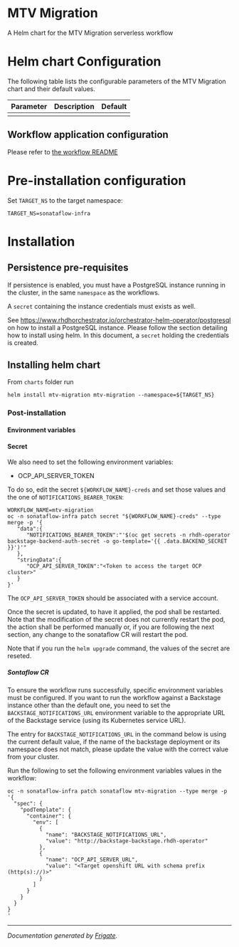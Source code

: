
MTV Migration
===========

A Helm chart for the MTV Migration serverless workflow


# Helm chart Configuration

The following table lists the configurable parameters of the MTV Migration chart and their default values.

| Parameter                | Description             | Default        |
| ------------------------ | ----------------------- | -------------- |
|                          |                         |                |

## Workflow application configuration
Please refer to [the workflow README](https://github.com/rhdhorchestrator/serverless-workflows/blob/v1.4.x/workflows/mtv-migration/README.md#workflow-application-configuration)

# Pre-installation configuration
Set `TARGET_NS` to the target namespace:
```console
TARGET_NS=sonataflow-infra
```

# Installation
## Persistence pre-requisites
If persistence is enabled, you must have a PostgreSQL instance running in the cluster, in the same `namespace` as the workflows.

A `secret` containing the instance credentials must exists as well. 

See https://www.rhdhorchestrator.io/orchestrator-helm-operator/postgresql on how to install a PostgreSQL instance. Please follow the section detailing how to install using helm. In this document, a `secret` holding the credentials is created.


## Installing helm chart 
From `charts` folder run 
```console
helm install mtv-migration mtv-migration --namespace=${TARGET_NS}
```
### Post-installation

#### Environment variables

#### Secret

We also need to set the following environment variables:
* OCP_API_SERVER_TOKEN

To do so, edit the secret `${WORKFLOW_NAME}-creds` and set those values and the one of `NOTIFICATIONS_BEARER_TOKEN`:
```
WORKFLOW_NAME=mtv-migration
oc -n sonataflow-infra patch secret "${WORKFLOW_NAME}-creds" --type merge -p '{
   "data":{
      "NOTIFICATIONS_BEARER_TOKEN":"'$(oc get secrets -n rhdh-operator backstage-backend-auth-secret -o go-template='{{ .data.BACKEND_SECRET  }}')'"
   },
   "stringData":{
      "OCP_API_SERVER_TOKEN":"<Token to access the target OCP cluster>"
   }
}'
```

The `OCP_API_SERVER_TOKEN` should be associated with a service account.

Once the secret is updated, to have it applied, the pod shall be restarted. 
Note that the modification of the secret does not currently restart the pod, the action shall be performed manually or, if you are following the next section, any change to the sonataflow CR will restart the pod.

Note that if you run the `helm upgrade` command, the values of the secret are reseted.

##### Sontaflow CR

To ensure the workflow runs successfully, specific environment variables must be configured. If you want to run the workflow against a Backstage instance other than the default one, you need to set the `BACKSTAGE_NOTIFICATIONS_URL` environment variable to the appropriate URL of the Backstage service (using its Kubernetes service URL). 

The entry for `BACKSTAGE_NOTIFICATIONS_URL` in the command below is using the current default value, if the name of the backstage deployment or its namespace does not match, please update the value with the correct value from your cluster.

Run the following to set the following environment variables values in the workflow:
```console
oc -n sonataflow-infra patch sonataflow mtv-migration --type merge -p '{
  "spec": {
    "podTemplate": {
      "container": {
        "env": [
          {
            "name": "BACKSTAGE_NOTIFICATIONS_URL",
            "value": "http://backstage-backstage.rhdh-operator"
          },
          {
            "name": "OCP_API_SERVER_URL",
            "value": "<Target openshift URL with schema prefix (http(s)://)>"
          }
        ]
      }
    }
  }
}
'
```

---
_Documentation generated by [Frigate](https://frigate.readthedocs.io)._

